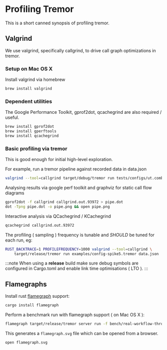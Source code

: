 # Profiling Tremor

This is a short canned synopsis of profiling tremor.

## Valgrind

We use valgrind, specifically callgrind, to drive call graph optimizations in tremor.

### Setup on Mac OS X

Install valgrind via homebrew

```bash
brew install valgrind
```

### Dependent utilities

The Google Performance Toolkit, gprof2dot, qcachegrind are also required / useful.

```bash
brew install gprof2dot
brew install gperftools
brew install qcachegrind
```

### Basic profiling via tremor

This is good enough for initial high-level exploration.

For example, run a tremor pipeline against recorded data in data.json

```bash
valgrind --tool=callgrind target/debug/tremor run tests/configs/ut.combine3-op.yaml data.json
```

Analysing results via google perf toolkit and graphviz for static call flow diagrams

```bash
gprof2dot -f callgrind callgrind.out.93972 > pipe.dot
dot -Tpng pipe.dot -o pipe.png && open pipe.png
```

Interactive analysis via QCachegrind / KCachegrind

```bash
qcachegrind callgrind.out.93972
```

The profiling ( sampling ) frequency is tunable and _SHOULD_ be tuned for each run, eg:

```bash
RUST_BACKTRACE=1 PROFILEFREQUENCY=1000 valgrind --tool=callgrind \
    target/release/tremor run examples/config-spike5.tremor data.json
```

:::note
When using a **release** build make sure debug symbols are configured in Cargo.toml and enable link time optimisations ( LTO ).
:::

## Flamegraphs

Install rust [flamegraph](https://github.com/flamegraph-rs/flamegraph#systems-performance-work-guided-by-flamegraphs) support:

```bash
cargo install flamegraph
```

Perform a benchmark run with flamegraph support ( on Mac OS X ):

```bash
flamegraph target/release/tremor server run -f bench/real-workflow-througput-json.yaml bench/link.yaml
```

This generates a `flamegraph.svg` file which can be opened from a browser.

```bash
open flamegraph.svg
```
